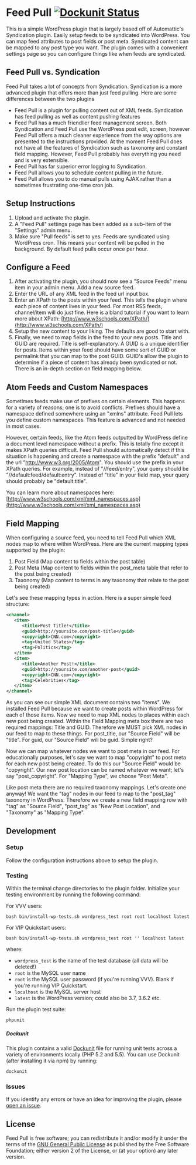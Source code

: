 Feed Pull [![Dockunit Status](https://dockunit.io/svg/tlovett1/feed-pull?master)](https://dockunit.io/projects/tlovett1/feed-pull#master)
==============

This is a simple WordPress plugin that is largely based off of Automattic's Syndication plugin. Easily setup feeds to
be syndicated into WordPress. You can map feed attributes to post fields or post meta. Syndicated content can be mapped
to any post type you want. The plugin comes with a convenient settings page so you can configure things like when feeds
are syndicated.

## Feed Pull vs. Syndication

Feed Pull takes a lot of concepts from Syndication. Syndication is a more advanced plugin that offers more than just
feed pulling. Here are some differences between the two plugins
* Feed Pull is a plugin for pulling content out of XML feeds. Syndication has feed pulling as well as content
pushing features
* Feed Pull has a much friendlier feed management screen. Both Syndication and Feed Pull use the WordPress post edit,
screen, however Feed Pull offers a much cleaner experience from the way options are presented to the instructions
provided. At the moment Feed Pull does not have all the features of Syndication such as taxonomy and constant
field mapping. However, Feed Pull probably has everything you need and is very extensible.
* Feed Pull has far superior error logging to Syndication.
* Feed Pull allows you to schedule content pulling in the future.
* Feed Pull allows you to do manual pulls using AJAX rather than a sometimes frustrating one-time cron job.

## Setup Instructions

1. Upload and activate the plugin.
1. A "Feed Pull" settings page has been added as a sub-item of the "Settings" admin menu.
1. Make sure "Pull feeds" is set to yes. Feeds are syndicated using WordPress cron. This means your content will be
pulled in the background. By default feed pulls occur once per hour.

## Configure a Feed

1. After activating the plugin, you should now see a "Source Feeds" menu item in your admin menu. Add a new source
feed.
1. Enter the URL of any XML feed in the feed url input box.
1. Enter an XPath to the posts within your feed. This tells the plugin where each piece of content lives in your
feed.  For most RSS feeds, channel/item will do just fine. Here is a bland tutorial if you want to learn more about
XPath: [http://www.w3schools.com/XPath/](http://www.w3schools.com/XPath/)
1. Setup the new content to your liking. The defaults are good to start with.
1. Finally, we need to map fields in the feed to your new posts. Title and GUID are required. Title is
self-explanatory. A GUID is a unique identifier for posts. Items within your feed should have some sort of GUID or
permalink that you can map to the post GUID. GUID's allow the plugin to determine if a piece of content has already
been syndicated or not. There is an in-depth section on field mapping below.

## Atom Feeds and Custom Namespaces

Sometimes feeds make use of prefixes on certain elements. This happens for a variety of reasons; one is to avoid
conflicts. Prefixes should have a namespace defined somewhere using an "xmlns" attribute. Feed Pull lets you
define custom namespaces. This feature is advanced and not needed in most cases.

However, certain feeds, like the Atom feeds outputted by WordPress define a document level namespace without a
prefix. This is totally fine except it makes XPath queries difficult. Feed Pull should automatically detect if
this situation is happening and create a namespace with the prefix "default" and the url "http://www.w3.org/2005/Atom".
You should use the prefix in your XPath queries. For example, instead of "//feed/entry", your query should be
"//default:feed/default:entry". Instead of "title" in your field map, your query should probably be "default:title".

You can learn more about namespaces here: [http://www.w3schools.com/xml/xml_namespaces.asp](http://www.w3schools.com/xml/xml_namespaces.asp)

## Field Mapping

When configuring a source feed, you need to tell Feed Pull which XML nodes map to where within WordPress. Here are the current
mapping types supported by the plugin:

1. Post Field (Map content to fields within the post table)
1. Post Meta (Map content to fields within the post_meta table that refer to the post being created)
1. Taxonomy (Map content to terms in any taxonomy that relate to the post being created)

Let's see these mapping types in action. Here is a super simple feed structure:
```xml
<channel>
   <item>
      <title>Post Title!</title>
      <guid>http://yoursite.com/post-title</guid>
      <copyright>CNN.com</copyright>
      <tag>United States</tag>
      <tag>Politics</tag>
   </item>
   <item>
      <title>Another Post!</title>
      <guid>http://yoursite.com/another-post</guid>
      <copyright>CNN.com</copyright>
      <tag>Celebrities</tag>
   </item>
</channel>
```

As you can see our simple XML document contains two "items". We installed Feed Pull because we want to create posts within
WordPress for each of those items. Now we need to map XML nodes to places within each new post being created. Within the Field Mapping meta box
there are two required mappings: Title and GUID. Therefore we MUST pick XML nodes in our feed to map to these things. For post_title,
our "Source Field" will be "title". For guid, our "Source Field" will be guid. Simple right?

Now we can map whatever nodes we want to post meta in our feed. For educationally purposes, let's say we want to map
"copyright" to post meta for each new post being created. To do this our "Source Field" would be "copyright". Our new
post location can be named whatever we want; let's say "post_copyright". For "Mapping Type", we choose "Post Meta".

Like post meta there are no required taxonomy mappings. Let's create one anyway! We want the "tag" nodes in our feed
to map to the "post_tag" taxonomy in WordPress. Therefore we create a new field mapping row with "tag" as "Source Field",
"post_tag" as "New Post Location", and "Taxonomy" as "Mapping Type".

## Development

### Setup

Follow the configuration instructions above to setup the plugin.

### Testing

Within the terminal change directories to the plugin folder. Initialize your testing environment by running the
following command:

For VVV users:
```
bash bin/install-wp-tests.sh wordpress_test root root localhost latest
```

For VIP Quickstart users:
```
bash bin/install-wp-tests.sh wordpress_test root '' localhost latest
```

where:

* ```wordpress_test``` is the name of the test database (all data will be deleted!)
* ```root``` is the MySQL user name
* ```root``` is the MySQL user password (if you're running VVV). Blank if you're running VIP Quickstart.
* ```localhost``` is the MySQL server host
* ```latest``` is the WordPress version; could also be 3.7, 3.6.2 etc.


Run the plugin test suite:

```bash
phpunit
```

##### Dockunit

This plugin contains a valid [Dockunit](https://www.npmjs.com/package/dockunit) file for running unit tests across a variety of environments locally (PHP 5.2 and 5.5). You can use Dockunit (after installing it via npm) by running:

```bash
dockunit
```

### Issues

If you identify any errors or have an idea for improving the plugin, please [open an issue](https://github.com/tlovett1/feed-pull/issues?state=open).


## License

Feed Pull is free software; you can redistribute it and/or modify it under the terms of the [GNU General Public License](http://www.gnu.org/licenses/gpl-2.0.html) as published by the Free Software Foundation; either version 2 of the License, or (at your option) any later version.

